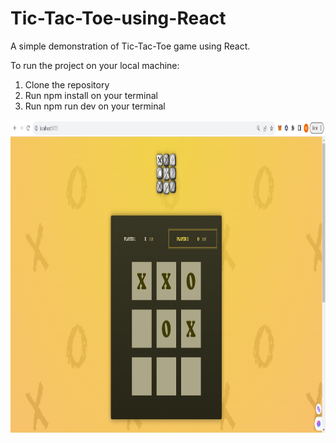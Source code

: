 # Tic-Tac-Toe-using-React

A simple demonstration of Tic-Tac-Toe game using React.

To run the project on your local machine:
1) Clone the repository
2) Run npm install on your terminal
3) Run npm run dev on your terminal

<p align="center">
  <img width="800" height="500" src="src/UI.png">
</p>
